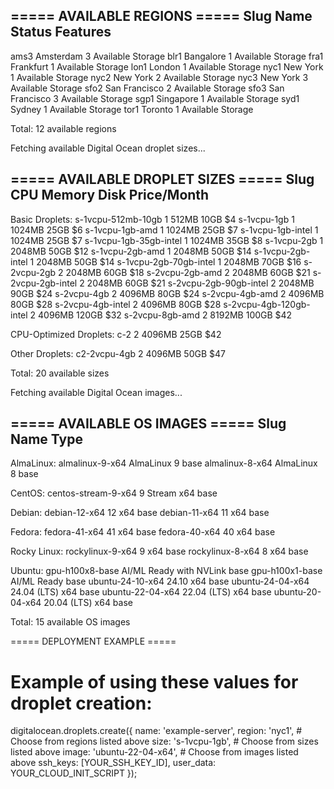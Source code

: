 ===== AVAILABLE REGIONS =====
Slug    Name                    Status  Features
----------------------------------------
ams3    Amsterdam 3             Available       Storage 
blr1    Bangalore 1             Available       Storage 
fra1    Frankfurt 1             Available       Storage 
lon1    London 1                Available       Storage 
nyc1    New York 1              Available       Storage 
nyc2    New York 2              Available       Storage 
nyc3    New York 3              Available       Storage 
sfo2    San Francisco 2         Available       Storage 
sfo3    San Francisco 3         Available       Storage 
sgp1    Singapore 1             Available       Storage 
syd1    Sydney 1                Available       Storage 
tor1    Toronto 1               Available       Storage 

Total: 12 available regions

Fetching available Digital Ocean droplet sizes...

===== AVAILABLE DROPLET SIZES =====
Slug            CPU     Memory  Disk    Price/Month
----------------------------------------

Basic Droplets:
s-1vcpu-512mb-10gb      1       512MB   10GB    $4
s-1vcpu-1gb     1       1024MB  25GB    $6
s-1vcpu-1gb-amd 1       1024MB  25GB    $7
s-1vcpu-1gb-intel       1       1024MB  25GB    $7
s-1vcpu-1gb-35gb-intel  1       1024MB  35GB    $8
s-1vcpu-2gb     1       2048MB  50GB    $12
s-1vcpu-2gb-amd 1       2048MB  50GB    $14
s-1vcpu-2gb-intel       1       2048MB  50GB    $14
s-1vcpu-2gb-70gb-intel  1       2048MB  70GB    $16
s-2vcpu-2gb     2       2048MB  60GB    $18
s-2vcpu-2gb-amd 2       2048MB  60GB    $21
s-2vcpu-2gb-intel       2       2048MB  60GB    $21
s-2vcpu-2gb-90gb-intel  2       2048MB  90GB    $24
s-2vcpu-4gb     2       4096MB  80GB    $24
s-2vcpu-4gb-amd 2       4096MB  80GB    $28
s-2vcpu-4gb-intel       2       4096MB  80GB    $28
s-2vcpu-4gb-120gb-intel 2       4096MB  120GB   $32
s-2vcpu-8gb-amd 2       8192MB  100GB   $42

CPU-Optimized Droplets:
c-2             2       4096MB  25GB    $42

Other Droplets:
c2-2vcpu-4gb    2       4096MB  50GB    $47

Total: 20 available sizes

Fetching available Digital Ocean images...

===== AVAILABLE OS IMAGES =====
Slug                    Name                    Type
----------------------------------------

AlmaLinux:
almalinux-9-x64                 AlmaLinux 9                     base
almalinux-8-x64                 AlmaLinux 8                     base

CentOS:
centos-stream-9-x64             9 Stream x64                    base

Debian:
debian-12-x64                   12 x64                          base
debian-11-x64                   11 x64                          base

Fedora:
fedora-41-x64                   41 x64                          base
fedora-40-x64                   40 x64                          base

Rocky Linux:
rockylinux-9-x64                9 x64                           base
rockylinux-8-x64                8 x64                           base

Ubuntu:
gpu-h100x8-base                 AI/ML Ready with NVLink         base
gpu-h100x1-base                 AI/ML Ready                     base
ubuntu-24-10-x64                24.10 x64                       base
ubuntu-24-04-x64                24.04 (LTS) x64                 base
ubuntu-22-04-x64                22.04 (LTS) x64                 base
ubuntu-20-04-x64                20.04 (LTS) x64                 base

Total: 15 available OS images

===== DEPLOYMENT EXAMPLE =====

# Example of using these values for droplet creation:

digitalocean.droplets.create({
  name: 'example-server',
  region: 'nyc1',                  # Choose from regions listed above
  size: 's-1vcpu-1gb',             # Choose from sizes listed above
  image: 'ubuntu-22-04-x64',       # Choose from images listed above
  ssh_keys: [YOUR_SSH_KEY_ID],
  user_data: YOUR_CLOUD_INIT_SCRIPT
});
